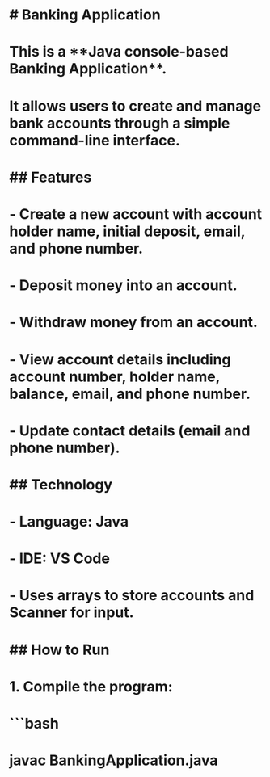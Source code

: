 # \# Banking Application

# 

# This is a \*\*Java console-based Banking Application\*\*.  

# It allows users to create and manage bank accounts through a simple command-line interface.

# 

# \## Features

# \- Create a new account with account holder name, initial deposit, email, and phone number.

# \- Deposit money into an account.

# \- Withdraw money from an account.

# \- View account details including account number, holder name, balance, email, and phone number.

# \- Update contact details (email and phone number).

# 

# \## Technology

# \- Language: Java

# \- IDE: VS Code

# \- Uses arrays to store accounts and Scanner for input.

# 

# \## How to Run

# 1\. Compile the program:

# 

# ```bash

# javac BankingApplication.java




